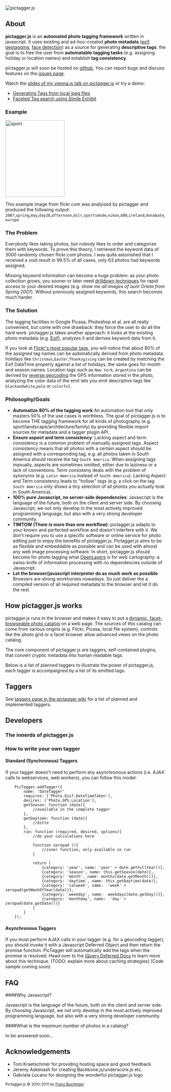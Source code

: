 ![pictagger.js](http://picurl.org/pictagger.js/repo/demo/img/pictagger-logo-medium.png)

## About

**pictagger.js** is an **automated photo tagging framework** written in javascript. It uses existing and ad-hoc-created **photo metadata** ([exif](http://de.wikipedia.org/wiki/Exchangeable_Image_File_Format), [geotagging](http://en.wikipedia.org/wiki/Geotagging), [face detection](http://en.wikipedia.org/wiki/Face_detection)) as a source for generating **descriptive tags**. the goal is to free the user from **automatable tagging tasks** (e.g. assigning holiday or location names) and establish **tag consistency**.

pictagger.js will soon be hosted on [github](https://github.com/fbuchinger/pictagger.js), You can report bugs and discuss features on the [issues page](https://github.com/fbuchinger/pictagger.js/issues).

Watch the [slides of my vienna.js talk on pictagger.js](http://www.slideshare.net/picurl/pictagger) or try a demo:

 * [Generating Tags from local jpeg files](demo/index.html)
 * [Faceted Tag search using Simile Exhibit](experiments/faceted-search.html)
 
### Example

<a href="http://www.flickr.com/photos/ilja/506955414/" title="sport von Ilja bei Flickr"><img src="http://farm1.static.flickr.com/194/506955414_2d3acc6ee3_m.jpg" width="186" height="240" alt="sport"></a>

This example image from flickr.com was analyized by pictagger and produced the following output: `2007`,`spring`,`may`,`day20`,`afternoon`,`dslr`,`sportsmode`,`nikon`,`d80`,`ireland`,`donabate`,`europe`

### The Problem

Everybody likes taking photos, but nobody likes to order and categorize them with keywords. To prove this theory, I retrieved the keyword data of 3000 randomly chosen flickr.com photos. I was quite astonished that I received a void result in 99.5% of all cases, only 63 photos had keywords assigned.

Missing keyword information can become a huge problem: as your photo collection grows, you sooner or later need [drilldown techniques](http://en.wikipedia.org/wiki/Drill_down) for rapid access to your desired images (e.g. *show me all images of aunt Orieta from Spring 2007*). Without previously assigned keywords, this search becomes much harder.

### The Solution

The tagging facilities in Google Picasa, Photoshop et al. are all really convenient, but come with one drawback: they force the user to do all the hard work.
pictagger.js takes another approach: it looks at the existing photo metadata (e.g. [Exif](http://en.wikipedia.org/wiki/Exchangeable_image_file_format)), analyzes it and derives keyword data from it. 

If you look at [Flickr's most popular tags](http://www.flickr.com/photos/tags/), you will notice that about 80% of the assigned tag names can be automatically derived from photo metadata: holidays like `Christmas`,`Easter`,`Thanksgiving` can be created by matching the Exif DateTime property against a list of holidays, the same goes for month and season names. Location tags such as `New York`, `Argentina` can be derived by [reverse geocoding](http://en.wikipedia.org/wiki/GIS#Reverse_geocoding) the GPS information stored in the photo, analyzing the color data of the emit lets you emit descriptive tags like `blackandwhite`,`pale` or `colorful`.

### Philosophy/Goals

  * **Automatize 80% of the tagging work** An automation tool that only masters 50% of the use cases is worthless. The goal of pictagger.js is to become THE tagging framework for all kinds of photography (e.g. sport/landscape/architecture/family) by providing flexible import sources for metadata and a tagger plugin API.
  * **Ensure aspect and term consistency**: Lacking aspect and term consistency is a common problem of manually assigned tags. Aspect consistency means that all photos with a certain aspect should be assigned with a corresponding tag, e.g. all photos taken in South America should receive the tag `South America`. When assigning tags manually, aspects are sometimes omitted, either due to laziness or a lack of conventions. Term consisteny deals with the problem of synonyms (e.g. `Latin America` instead of `South America`). Lacking Aspect and Term consistency leads to "hollow" tags (e.g. a click on the tag `South America` only shows a tiny selection of all photos you actually took in South America). 
  * **100% pure Javascript, no server-side dependencies**: Javascript is the language of the future, both on the client and server side. By choosing Javascript, we not only develop in the most actively improved programming language, but also with a very strong developer community.
  * **TIMTOW (There is more than one workflow)**: pictagger.js adapts to your known and perfected workflow and doesn't interfere with it. We don't require you to use a specific software or online service for photo editing just to enjoy the benefits of pictagger.js. Pictagger.js aims to be as flexible and embeddable as possible and can be used with almost any web image processing software. In short, pictagger.js should become for photo tagging what [OpenLayers](http://openlayers.org/) is for web cartography: a swiss-knife of information processing with no dependencies outside of Javascript. 
  * **Let the browser/javascript interpreter do as much work as possible** Browsers are strong workhorses nowadays. So just deliver the a compiled version of all required metadata to the browser and let it do the rest.


## How pictagger.js works

pictagger.js runs in the browser and makes it easy to put a [dynamic, facet-browseable photo catalog](experiments/faceted-search.html) on a web page.
The sources of this catalog can come from various origins (e.g. Flickr, Picasa, local file system), controls like the photo grid or a facet browser allow advanced views on the photo catalog. 

The core component of pictagger.js are taggers, self-contained plugins, that convert cryptic metadata into human readable tags. 

Below is a list of planned taggers to illustrate the power of pictagger.js, each tagger is accompaigned by a list of its emitted tags.


## Taggers

See [taggers page in the pictagger wiki](https://github.com/fbuchinger/pictagger.js-coffee/wiki/Taggers) for a list of planned and implemented taggers.

## Developers


### The innerds of pictagger.js

### How to write your own tagger

#### Standard (Synchronous) Taggers

If your tagger doesn't need to perform any asynchronous actions (i.e. AJAX calls to webservices, web workers), you can follow this model:

		PicTagger.addTagger({
			name: 'DateTagger'
			requires: ['Photo.Exif.DateTimeTaken'],
			desires: ['Photo.GPS.Location'],
			getSeason: function (date){
				//available in the complete tagger
			},
			getDaytime: function (date){
				//ditto
			},
			run: function (required, desired, options){
				//do your calculations here
				
				function zeropad (){
					//inner function, only available in run
				}
				
				return [
					{category: 'year', name: 'year' + date.getFullYear()},
					{category: 'season', name: this.getSeason(date)},
					{category: 'month', name: months[date.getMonth()]},
					{category: 'daytime', name: this.getDaytime(date)},
					{category: 'calweek', name:  'week' + zeropad(getWeekOfYear(date))},
					{category: 'weekday', name:  weekdays[date.getDay()]},
					{category: 'monthday', name:  'day' + zeropad(date.getDate())}
				] 
			}
		});

#### Asynchronous Taggers

If you must perform AJAX calls in your tagger (e.g. for a geocoding tagger), you should invoke it with a Javascript Deferred Object and then return the promise function.
PicTagger will automatically add the tags when the promise is resolved. Head over to the [jQuery Deferred Docs](http://api.jquery.com/category/deferred-object/) to learn more about this technique.
(TODO: explain more about caching strategies)
(Code sample coming soon)

## FAQ


####Why Javascript?

Javascript is the language of the future, both on the client and server side. By choosing Javascript, we not only develop in the most actively improved programming language, but also with a very strong developer community.

####What is the maximum number of photos in a catalog? 

to be answered soon...

## Acknowledgements


* Tom Kraetschmer for providing hosting space and good feedback
* Jeremy Askenash for creating Backbone.js/underscore.js etc.
* Gabriela Lucano for designing the wonderful pictagger.js logo

<div><small>Pictagger.js &copy 2010-2011 by <a href="mailto: fbuchinger (at) gmail (dot) com">Franz Buchinger</a> </small></div>


